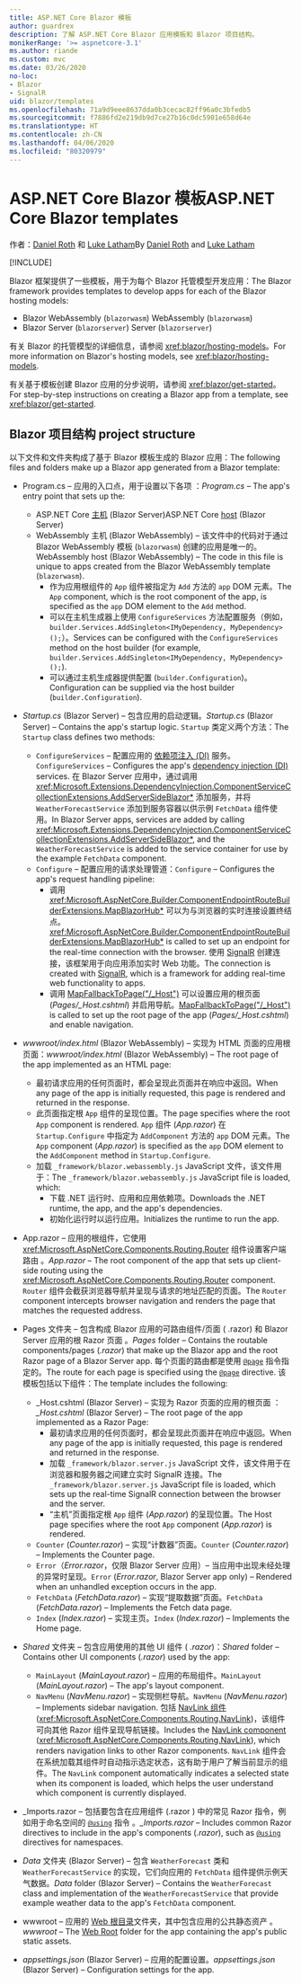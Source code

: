 ```yaml
---
title: ASP.NET Core Blazor 模板
author: guardrex
description: 了解 ASP.NET Core Blazor 应用模板和 Blazor 项目结构。
monikerRange: '>= aspnetcore-3.1'
ms.author: riande
ms.custom: mvc
ms.date: 03/26/2020
no-loc:
- Blazor
- SignalR
uid: blazor/templates
ms.openlocfilehash: 71a9d9eee8637dda0b3cecac82ff96a0c3bfedb5
ms.sourcegitcommit: f7886fd2e219db9d7ce27b16c0dc5901e658d64e
ms.translationtype: HT
ms.contentlocale: zh-CN
ms.lasthandoff: 04/06/2020
ms.locfileid: "80320979"
---
```

# <a name="aspnet-core-opno-locblazor-templates"></a><span data-ttu-id="02502-103">ASP.NET Core Blazor 模板</span><span class="sxs-lookup"><span data-stu-id="02502-103">ASP.NET Core Blazor templates</span></span>

<span data-ttu-id="02502-104">作者：[Daniel Roth](https://github.com/danroth27) 和 [Luke Latham](https://github.com/guardrex)</span><span class="sxs-lookup"><span data-stu-id="02502-104">By [Daniel Roth](https://github.com/danroth27) and [Luke Latham](https://github.com/guardrex)</span></span>

[!INCLUDE[](~/includes/blazorwasm-preview-notice.md)]

<span data-ttu-id="02502-105">Blazor 框架提供了一些模板，用于为每个 Blazor 托管模型开发应用：</span><span class="sxs-lookup"><span data-stu-id="02502-105">The Blazor framework provides templates to develop apps for each of the Blazor hosting models:</span></span>

* Blazor<span data-ttu-id="02502-106"> WebAssembly (`blazorwasm`)</span><span class="sxs-lookup"><span data-stu-id="02502-106"> WebAssembly (`blazorwasm`)</span></span>
* Blazor<span data-ttu-id="02502-107"> Server (`blazorserver`)</span><span class="sxs-lookup"><span data-stu-id="02502-107"> Server (`blazorserver`)</span></span>

<span data-ttu-id="02502-108">有关 Blazor 的托管模型的详细信息，请参阅 <xref:blazor/hosting-models>。</span><span class="sxs-lookup"><span data-stu-id="02502-108">For more information on Blazor's hosting models, see <xref:blazor/hosting-models>.</span></span>

<span data-ttu-id="02502-109">有关基于模板创建 Blazor 应用的分步说明，请参阅 <xref:blazor/get-started>。</span><span class="sxs-lookup"><span data-stu-id="02502-109">For step-by-step instructions on creating a Blazor app from a template, see <xref:blazor/get-started>.</span></span>

## <a name="opno-locblazor-project-structure"></a>Blazor<span data-ttu-id="02502-110"> 项目结构</span><span class="sxs-lookup"><span data-stu-id="02502-110"> project structure</span></span>

<span data-ttu-id="02502-111">以下文件和文件夹构成了基于 Blazor 模板生成的 Blazor 应用：</span><span class="sxs-lookup"><span data-stu-id="02502-111">The following files and folders make up a Blazor app generated from a Blazor template:</span></span>

* <span data-ttu-id="02502-112">Program.cs &ndash; 应用的入口点，用于设置以下各项  ：</span><span class="sxs-lookup"><span data-stu-id="02502-112">*Program.cs* &ndash; The app's entry point that sets up the:</span></span>

  * <span data-ttu-id="02502-113">ASP.NET Core [主机](xref:fundamentals/host/generic-host) (Blazor Server)</span><span class="sxs-lookup"><span data-stu-id="02502-113">ASP.NET Core [host](xref:fundamentals/host/generic-host) (Blazor Server)</span></span>
  * <span data-ttu-id="02502-114">WebAssembly 主机 (Blazor WebAssembly) &ndash; 该文件中的代码对于通过 Blazor WebAssembly 模板 (`blazorwasm`) 创建的应用是唯一的。</span><span class="sxs-lookup"><span data-stu-id="02502-114">WebAssembly host (Blazor WebAssembly) &ndash; The code in this file is unique to apps created from the Blazor WebAssembly template (`blazorwasm`).</span></span>
    * <span data-ttu-id="02502-115">作为应用根组件的 `App` 组件被指定为 `Add` 方法的 `app` DOM 元素。</span><span class="sxs-lookup"><span data-stu-id="02502-115">The `App` component, which is the root component of the app, is specified as the `app` DOM element to the `Add` method.</span></span>
    * <span data-ttu-id="02502-116">可以在主机生成器上使用 `ConfigureServices` 方法配置服务（例如，`builder.Services.AddSingleton<IMyDependency, MyDependency>();`）。</span><span class="sxs-lookup"><span data-stu-id="02502-116">Services can be configured with the `ConfigureServices` method on the host builder (for example, `builder.Services.AddSingleton<IMyDependency, MyDependency>();`).</span></span>
    * <span data-ttu-id="02502-117">可以通过主机生成器提供配置 (`builder.Configuration`)。</span><span class="sxs-lookup"><span data-stu-id="02502-117">Configuration can be supplied via the host builder (`builder.Configuration`).</span></span>

* <span data-ttu-id="02502-118">*Startup.cs* (Blazor Server) &ndash; 包含应用的启动逻辑。</span><span class="sxs-lookup"><span data-stu-id="02502-118">*Startup.cs* (Blazor Server) &ndash; Contains the app's startup logic.</span></span> <span data-ttu-id="02502-119">`Startup` 类定义两个方法：</span><span class="sxs-lookup"><span data-stu-id="02502-119">The `Startup` class defines two methods:</span></span>

  * <span data-ttu-id="02502-120">`ConfigureServices` &ndash; 配置应用的 [ 依赖项注入 (DI)](xref:fundamentals/dependency-injection) 服务。</span><span class="sxs-lookup"><span data-stu-id="02502-120">`ConfigureServices` &ndash; Configures the app's [dependency injection (DI)](xref:fundamentals/dependency-injection) services.</span></span> <span data-ttu-id="02502-121">在 Blazor Server 应用中，通过调用 <xref:Microsoft.Extensions.DependencyInjection.ComponentServiceCollectionExtensions.AddServerSideBlazor*> 添加服务，并将 `WeatherForecastService` 添加到服务容器以供示例 `FetchData` 组件使用。</span><span class="sxs-lookup"><span data-stu-id="02502-121">In Blazor Server apps, services are added by calling <xref:Microsoft.Extensions.DependencyInjection.ComponentServiceCollectionExtensions.AddServerSideBlazor*>, and the `WeatherForecastService` is added to the service container for use by the example `FetchData` component.</span></span>
  * <span data-ttu-id="02502-122">`Configure` &ndash; 配置应用的请求处理管道：</span><span class="sxs-lookup"><span data-stu-id="02502-122">`Configure` &ndash; Configures the app's request handling pipeline:</span></span>
    * <span data-ttu-id="02502-123">调用 <xref:Microsoft.AspNetCore.Builder.ComponentEndpointRouteBuilderExtensions.MapBlazorHub*> 可以为与浏览器的实时连接设置终结点。</span><span class="sxs-lookup"><span data-stu-id="02502-123"><xref:Microsoft.AspNetCore.Builder.ComponentEndpointRouteBuilderExtensions.MapBlazorHub*> is called to set up an endpoint for the real-time connection with the browser.</span></span> <span data-ttu-id="02502-124">使用 [SignalR](xref:signalr/introduction) 创建连接，该框架用于向应用添加实时 Web 功能。</span><span class="sxs-lookup"><span data-stu-id="02502-124">The connection is created with [SignalR](xref:signalr/introduction), which is a framework for adding real-time web functionality to apps.</span></span>
    * <span data-ttu-id="02502-125">调用 [MapFallbackToPage("/_Host")](xref:Microsoft.AspNetCore.Builder.RazorPagesEndpointRouteBuilderExtensions.MapFallbackToPage*) 可以设置应用的根页面 (*Pages/_Host.cshtml*) 并启用导航。</span><span class="sxs-lookup"><span data-stu-id="02502-125">[MapFallbackToPage("/_Host")](xref:Microsoft.AspNetCore.Builder.RazorPagesEndpointRouteBuilderExtensions.MapFallbackToPage*) is called to set up the root page of the app (*Pages/_Host.cshtml*) and enable navigation.</span></span>

* <span data-ttu-id="02502-126">*wwwroot/index.html* (Blazor WebAssembly) &ndash; 实现为 HTML 页面的应用根页面：</span><span class="sxs-lookup"><span data-stu-id="02502-126">*wwwroot/index.html* (Blazor WebAssembly) &ndash; The root page of the app implemented as an HTML page:</span></span>
  * <span data-ttu-id="02502-127">最初请求应用的任何页面时，都会呈现此页面并在响应中返回。</span><span class="sxs-lookup"><span data-stu-id="02502-127">When any page of the app is initially requested, this page is rendered and returned in the response.</span></span>
  * <span data-ttu-id="02502-128">此页面指定根 `App` 组件的呈现位置。</span><span class="sxs-lookup"><span data-stu-id="02502-128">The page specifies where the root `App` component is rendered.</span></span> <span data-ttu-id="02502-129">`App` 组件 (*App.razor*) 在 `Startup.Configure` 中指定为 `AddComponent` 方法的 `app` DOM 元素。</span><span class="sxs-lookup"><span data-stu-id="02502-129">The `App` component (*App.razor*) is specified as the `app` DOM element to the `AddComponent` method in `Startup.Configure`.</span></span>
  * <span data-ttu-id="02502-130">加载 `_framework/blazor.webassembly.js` JavaScript 文件，该文件用于：</span><span class="sxs-lookup"><span data-stu-id="02502-130">The `_framework/blazor.webassembly.js` JavaScript file is loaded, which:</span></span>
    * <span data-ttu-id="02502-131">下载 .NET 运行时、应用和应用依赖项。</span><span class="sxs-lookup"><span data-stu-id="02502-131">Downloads the .NET runtime, the app, and the app's dependencies.</span></span>
    * <span data-ttu-id="02502-132">初始化运行时以运行应用。</span><span class="sxs-lookup"><span data-stu-id="02502-132">Initializes the runtime to run the app.</span></span>

* <span data-ttu-id="02502-133">App.razor &ndash; 应用的根组件，它使用 <xref:Microsoft.AspNetCore.Components.Routing.Router> 组件设置客户端路由  。</span><span class="sxs-lookup"><span data-stu-id="02502-133">*App.razor* &ndash; The root component of the app that sets up client-side routing using the <xref:Microsoft.AspNetCore.Components.Routing.Router> component.</span></span> <span data-ttu-id="02502-134">`Router` 组件会截获浏览器导航并呈现与请求的地址匹配的页面。</span><span class="sxs-lookup"><span data-stu-id="02502-134">The `Router` component intercepts browser navigation and renders the page that matches the requested address.</span></span>

* <span data-ttu-id="02502-135">Pages 文件夹 &ndash; 包含构成 Blazor 应用的可路由组件/页面 (  .razor) 和 Blazor Server 应用的根 Razor 页面  。</span><span class="sxs-lookup"><span data-stu-id="02502-135">*Pages* folder &ndash; Contains the routable components/pages (*.razor*) that make up the Blazor app and the root Razor page of a Blazor Server app.</span></span> <span data-ttu-id="02502-136">每个页面的路由都是使用 [`@page`](xref:mvc/views/razor#page) 指令指定的。</span><span class="sxs-lookup"><span data-stu-id="02502-136">The route for each page is specified using the [`@page`](xref:mvc/views/razor#page) directive.</span></span> <span data-ttu-id="02502-137">该模板包括以下组件：</span><span class="sxs-lookup"><span data-stu-id="02502-137">The template includes the following:</span></span>
  * <span data-ttu-id="02502-138">_Host.cshtml (Blazor Server) &ndash; 实现为 Razor 页面的应用的根页面  ：</span><span class="sxs-lookup"><span data-stu-id="02502-138">*_Host.cshtml* (Blazor Server) &ndash; The root page of the app implemented as a Razor Page:</span></span>
    * <span data-ttu-id="02502-139">最初请求应用的任何页面时，都会呈现此页面并在响应中返回。</span><span class="sxs-lookup"><span data-stu-id="02502-139">When any page of the app is initially requested, this page is rendered and returned in the response.</span></span>
    * <span data-ttu-id="02502-140">加载 `_framework/blazor.server.js` JavaScript 文件，该文件用于在浏览器和服务器之间建立实时 SignalR 连接。</span><span class="sxs-lookup"><span data-stu-id="02502-140">The `_framework/blazor.server.js` JavaScript file is loaded, which sets up the real-time SignalR connection between the browser and the server.</span></span>
    * <span data-ttu-id="02502-141">“主机”页面指定根 `App` 组件 (*App.razor*) 的呈现位置。</span><span class="sxs-lookup"><span data-stu-id="02502-141">The Host page specifies where the root `App` component (*App.razor*) is rendered.</span></span>
  * <span data-ttu-id="02502-142">`Counter` (*Counter.razor*) &ndash; 实现“计数器”页面。</span><span class="sxs-lookup"><span data-stu-id="02502-142">`Counter` (*Counter.razor*) &ndash; Implements the Counter page.</span></span>
  * <span data-ttu-id="02502-143">`Error`（*Error.razor*，仅限 Blazor Server 应用）&ndash; 当应用中出现未经处理的异常时呈现。</span><span class="sxs-lookup"><span data-stu-id="02502-143">`Error` (*Error.razor*, Blazor Server app only) &ndash; Rendered when an unhandled exception occurs in the app.</span></span>
  * <span data-ttu-id="02502-144">`FetchData` (*FetchData.razor*) &ndash; 实现“提取数据”页面。</span><span class="sxs-lookup"><span data-stu-id="02502-144">`FetchData` (*FetchData.razor*) &ndash; Implements the Fetch data page.</span></span>
  * <span data-ttu-id="02502-145">`Index` (*Index.razor*) &ndash; 实现主页。</span><span class="sxs-lookup"><span data-stu-id="02502-145">`Index` (*Index.razor*) &ndash; Implements the Home page.</span></span>

* <span data-ttu-id="02502-146">*Shared* 文件夹 &ndash; 包含应用使用的其他 UI 组件 ( *.razor*)：</span><span class="sxs-lookup"><span data-stu-id="02502-146">*Shared* folder &ndash; Contains other UI components (*.razor*) used by the app:</span></span>
  * <span data-ttu-id="02502-147">`MainLayout` (*MainLayout.razor*) &ndash; 应用的布局组件。</span><span class="sxs-lookup"><span data-stu-id="02502-147">`MainLayout` (*MainLayout.razor*) &ndash; The app's layout component.</span></span>
  * <span data-ttu-id="02502-148">`NavMenu` (*NavMenu.razor*) &ndash; 实现侧栏导航。</span><span class="sxs-lookup"><span data-stu-id="02502-148">`NavMenu` (*NavMenu.razor*) &ndash; Implements sidebar navigation.</span></span> <span data-ttu-id="02502-149">包括 [NavLink 组件](xref:blazor/routing#navlink-component) (<xref:Microsoft.AspNetCore.Components.Routing.NavLink>)，该组件可向其他 Razor 组件呈现导航链接。</span><span class="sxs-lookup"><span data-stu-id="02502-149">Includes the [NavLink component](xref:blazor/routing#navlink-component) (<xref:Microsoft.AspNetCore.Components.Routing.NavLink>), which renders navigation links to other Razor components.</span></span> <span data-ttu-id="02502-150">`NavLink` 组件会在系统加载其组件时自动指示选定状态，这有助于用户了解当前显示的组件。</span><span class="sxs-lookup"><span data-stu-id="02502-150">The `NavLink` component automatically indicates a selected state when its component is loaded, which helps the user understand which component is currently displayed.</span></span>

* <span data-ttu-id="02502-151">_Imports.razor &ndash; 包括要包含在应用组件 (.razor  ) 中的常见 Razor 指令，例如用于命名空间的 [`@using`](xref:mvc/views/razor#using) 指令  。</span><span class="sxs-lookup"><span data-stu-id="02502-151">*_Imports.razor* &ndash; Includes common Razor directives to include in the app's components (*.razor*), such as [`@using`](xref:mvc/views/razor#using) directives for namespaces.</span></span>

* <span data-ttu-id="02502-152">*Data* 文件夹 (Blazor Server) &ndash; 包含 `WeatherForecast` 类和 `WeatherForecastService` 的实现，它们向应用的 `FetchData` 组件提供示例天气数据。</span><span class="sxs-lookup"><span data-stu-id="02502-152">*Data* folder (Blazor Server) &ndash; Contains the `WeatherForecast` class and implementation of the `WeatherForecastService` that provide example weather data to the app's `FetchData` component.</span></span>

* <span data-ttu-id="02502-153">wwwroot &ndash; 应用的 [Web 根目录](xref:fundamentals/index#web-root)文件夹，其中包含应用的公共静态资产  。</span><span class="sxs-lookup"><span data-stu-id="02502-153">*wwwroot* &ndash; The [Web Root](xref:fundamentals/index#web-root) folder for the app containing the app's public static assets.</span></span>

* <span data-ttu-id="02502-154">*appsettings.json* (Blazor Server) &ndash; 应用的配置设置。</span><span class="sxs-lookup"><span data-stu-id="02502-154">*appsettings.json* (Blazor Server) &ndash; Configuration settings for the app.</span></span>
